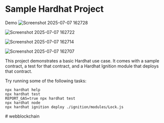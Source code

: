 # Sample Hardhat Project
Demo
![Screenshot 2025-07-07 162728](https://github.com/user-attachments/assets/fbe4c70b-fdec-435e-ba30-77a1dcdb0f97)

![Screenshot 2025-07-07 162722](https://github.com/user-attachments/assets/fb85a721-9b48-4b06-b7fe-0a7df73972b0)

![Screenshot 2025-07-07 162714](https://github.com/user-attachments/assets/88dec2fc-06e0-4f97-80ec-9f7f1b1da96b)

![Screenshot 2025-07-07 162707](https://github.com/user-attachments/assets/f4ef0c4b-f281-4f59-898a-049ccfd89ee0)

This project demonstrates a basic Hardhat use case. It comes with a sample contract, a test for that contract, and a Hardhat Ignition module that deploys that contract.

Try running some of the following tasks:

```shell
npx hardhat help
npx hardhat test
REPORT_GAS=true npx hardhat test
npx hardhat node
npx hardhat ignition deploy ./ignition/modules/Lock.js
```
#   w e b b l o c k c h a i n 
 
 
